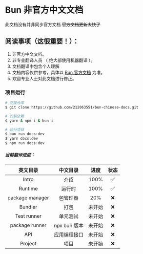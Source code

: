 # Bun 非官方中文文档

此文档没有并非同步官方文档 ~~官方文档更新太快了~~

## 阅读事项（这很重要！）：

1. 非官方中文文档。
2. 非专业翻译人员 （ 绝大部使用机器翻译 ）。
3. 文档翻译中包含个人理解
4. 文档内容仅供参考，具体以 [Bun 官方文档](https://bun.sh/docs) 为准。
5. 欢迎专业人士对此文档进行修正。

### 项目运行

```sh
# 克隆仓库
$ git clone https://github.com/212063551/bun-chinese-docs.git

# 安装依赖
$ yarn & npm i & bun i

# 运行项目
$ bun run docs:dev
$ yarn docs:dev
$ npm run docs:dev
```

##### 当前翻译进度：

|    英文目录     |   中文目录   |  进度  | 状态 |
| :-------------: | :----------: | :----: | :--: |
|      Intro      |     介绍     |  100%  |  ✅  |
|     Runtime     |    运行时    |  100%  |  ✅  |
| package manager |   包管理器   |  20%   |  ❌  |
|     Bundler     |     打包     | 未开始 |  ❌  |
|   Test runner   |   单元测试   | 未开始 |  ❌  |
| package runner  | npx bun 版本 | 未开始 |  ❌  |
|       API       | 应用编程接口 | 未开始 |  ❌  |
|     Project     |     项目     | 未开始 |  ❌  |
